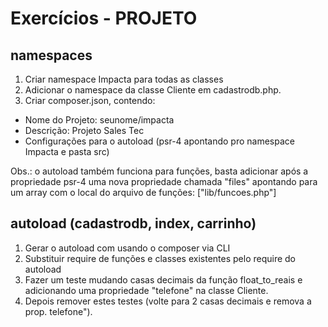# Exercícios - PROJETO

## namespaces

1. Criar namespace Impacta para todas as classes
2. Adicionar o namespace da classe Cliente em  cadastrodb.php.
3. Criar composer.json, contendo:

- Nome do Projeto: seunome/impacta
- Descrição: Projeto Sales Tec
- Configurações para o autoload (psr-4 apontando pro namespace Impacta e pasta src)

Obs.: o autoload também funciona para funções, basta adicionar após a propriedade psr-4 uma nova propriedade chamada "files" apontando para um array com o local do arquivo de funções: ["lib/funcoes.php"]

## autoload (cadastrodb, index, carrinho)

1. Gerar o autoload com usando o composer via CLI
2. Substituir require de funções e classes existentes pelo require do autoload
3. Fazer um teste mudando casas decimais da função float_to_reais e adicionando uma propriedade "telefone" na classe Cliente.
4. Depois remover estes testes (volte para 2 casas decimais e remova a prop. telefone").